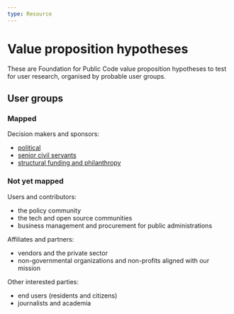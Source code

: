 ```yaml
---
type: Resource
---
```


# Value proposition hypotheses

These are Foundation for Public Code value proposition hypotheses to test for user research, organised by probable user groups.

## User groups

### Mapped

Decision makers and sponsors:

* [political](political.md)
* [senior civil servants](senior-civil-servants.md)
* [structural funding and philanthropy](structural-funding-philanthropy.md)

### Not yet mapped

Users and contributors:

* the policy community
* the tech and open source communities
* business management and procurement for public administrations

Affiliates and partners:

* vendors and the private sector
* non-governmental organizations and non-profits aligned with our mission

Other interested parties:

* end users (residents and citizens)
* journalists and academia
